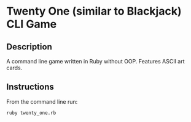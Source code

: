 # Twenty One (similar to Blackjack) CLI Game

## Description
A command line game written in Ruby without OOP. Features ASCII art cards.

## Instructions
From the command line run:
```
ruby twenty_one.rb
```
